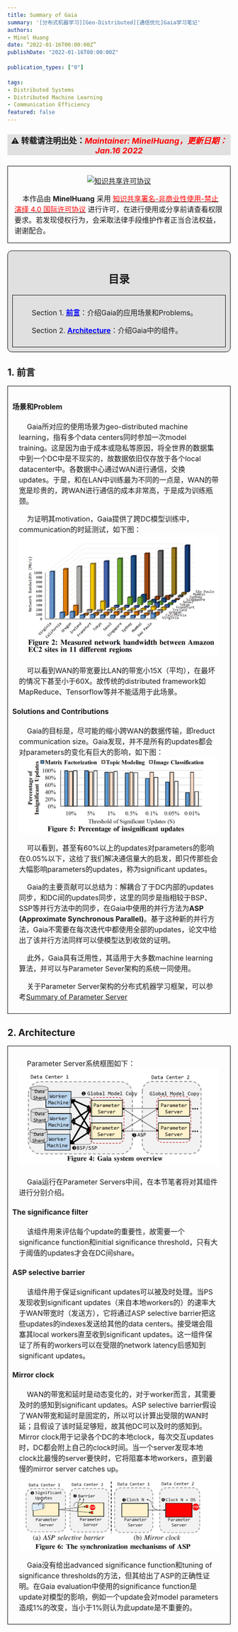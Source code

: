 ```yaml
---
title: Summary of Gaia
summary: '[分布式机器学习][Geo-Distributed][通信优化]Gaia学习笔记'
authors:
- Minel Huang
date: “2022-01-16T00:00:00Z”
publishDate: "2022-01-16T00:00:00Z"

publication_types: ["0"]

tags: 
- Distributed Systems
- Distributed Machine Learning
- Communication Efficiency
featured: false
---
```

<head>
<style>
    img{margin-left: 20px; margin-right: 20px;}
    #table th{text-align:center;}
    #table td{text-align:center;}
    p{margin-left: 15px; margin-right: 15px;}
    .div_catalogue{padding: 10px 10px; font-size: 16px; background-color: #E0E0E0; word-spacing:0px;  border:1px solid black; border-radius: 10px;}
    .div_licence{font-size: 16px; word-spacing:0px; border:1px solid black;}
    .div_learning_post{font-size: 16px; word-spacing:0px;}
    .div_indicate_source{font-size: 18px; word-spacing:0px; background-color: #E0E0E0;}
    .div_learning_post_boder{padding: 10px 10px; font-size: 16px; word-spacing:0px;  border:1px solid black;}
</style>
<!--支持网页公式显示-->    
<script type="text/javascript" src="https://cdn.mathjax.org/mathjax/latest/MathJax.js?config=AM_HTMLorMML-full"></script>
</head>

<body>

<div align="center" class="div_indicate_source">
  <h4>⚠ 转载请注明出处：<font color="red"><i>Maintainer: MinelHuang，更新日期：Jan.16 2022</i></font></h4>
  <div align="left">
  <font size="2px">
  </font>
  </div>
</div>

<div class="div_licence">
  <br>
  <div align="center">
      <a rel="license" href="http://creativecommons.org/licenses/by-nc-nd/4.0/"><img alt="知识共享许可协议" style="border-width:0; margin-left: 20px; margin-right: 20px;" src="https://i.creativecommons.org/l/by-nc-nd/4.0/88x31.png" /></a>
  </div>
  <p>
  &nbsp;&nbsp;&nbsp;&nbsp;本<span xmlns:dct="http://purl.org/dc/terms/" href="http://purl.org/dc/dcmitype/Text" rel="dct:type">作品</span>由 <span xmlns:cc="http://creativecommons.org/ns#" property="cc:attributionName"><b>MinelHuang</b></span> 采用 <a rel="license" href="http://creativecommons.org/licenses/by-nc-nd/4.0/"><font color="red">知识共享署名-非商业性使用-禁止演绎 4.0 国际许可协议</font></a> 进行许可，在进行使用或分享前请查看权限要求。若发现侵权行为，会采取法律手段维护作者正当合法权益，谢谢配合。
  </p>
</div>

<br>

<div class="div_catalogue">
  <div align="center">
    <h2> 目录 </h2>
    <p>
  </div>
  <div class="div_learning_post_boder">
    <p>
    &nbsp;&nbsp;&nbsp;&nbsp;Section 1. <a href="#section1"><font color="blue"><b>前言</b></font></a>：介绍Gaia的应用场景和Problems。
    <p>
    &nbsp;&nbsp;&nbsp;&nbsp;Section 2. <a href="#section1"><font color="blue"><b>Architecture</b></font></a>：介绍Gaia中的组件。
  </div>
</div>

<h2><a name="section1">1. 前言</a></h2>
<div class="div_learning_post_boder">
  <h4>场景和Problem</h4>
  <p>
  &nbsp;&nbsp;&nbsp;&nbsp;Gaia所对应的使用场景为geo-distributed machine learning，指有多个data centers同时参加一次model training。这是因为由于成本或隐私等原因，将全世界的数据集中到一个DC中是不现实的，故数据依旧仅存放于各个local datacenter中。各数据中心通过WAN进行通信，交换updates。于是，和在LAN中训练最为不同的一点是，WAN的带宽是珍贵的，跨WAN进行通信的成本非常高，于是成为训练瓶颈。<br>
  <p>
  &nbsp;&nbsp;&nbsp;&nbsp;为证明其motivation，Gaia提供了跨DC模型训练中，communication的时延测试，如下图：
  <img src="pic/1.1.png" style="margin: 0 auto;"><br>
  <p>
  &nbsp;&nbsp;&nbsp;&nbsp;可以看到WAN的带宽要比LAN的带宽小15X（平均），在最坏的情况下甚至小于60X。故传统的distributed framework如MapReduce、Tensorflow等并不能适用于此场景。<br>

  <h4>Solutions and Contributions</h4>
  <p>
  &nbsp;&nbsp;&nbsp;&nbsp;Gaia的目标是，尽可能的缩小跨WAN的数据传输，即reduct communication size。Gaia发现，并不是所有的updates都会对parameters的变化有巨大的影响，如下图：<br>
  <img src="pic/1.2.png" style="margin: 0 auto;"><br>
  <p>
  &nbsp;&nbsp;&nbsp;&nbsp;可以看到，甚至有60%以上的updates对parameters的影响在0.05%以下，这给了我们解决通信量大的启发，即只传那些会大幅影响parameters的updates，称为significant updates。<br>
  <p>
  &nbsp;&nbsp;&nbsp;&nbsp;Gaia的主要贡献可以总结为：解耦合了于DC内部的updates同步，和DC间的updates同步，这里的同步是指相较于BSP、SSP等并行方法中的同步，在Gaia中使用的并行方法为<b>ASP (Approximate Synchronous Parallel)</b>。基于这种新的并行方法，Gaia不需要在每次迭代中都使用全部的updates，论文中给出了该并行方法同样可以使模型达到收敛的证明。<br>
  <p>
  &nbsp;&nbsp;&nbsp;&nbsp;此外，Gaia具有泛用性，其适用于大多数machine learning算法，并可以与Parameter Sever架构的系统一同使用。<br>
  <p>
  &nbsp;&nbsp;&nbsp;&nbsp;关于Parameter Server架构的分布式机器学习框架，可以参考<a href="https://neth-lab.netlify.app/publication/21-10-04-summary-of-parameter-server/">Summary of Parameter Server</a>
</div>

<h2><a name="section2">2. Architecture</a></h2>
<div class="div_learning_post_boder">
  <p>
  &nbsp;&nbsp;&nbsp;&nbsp;Parameter Server系统框图如下：<br>
  <img src="pic/2.1.png" style="margin: 0 auto;"><br>
  <br>
  &nbsp;&nbsp;&nbsp;&nbsp;Gaia运行在Parameter Servers中间，在本节笔者将对其组件进行分别介绍。<br>

  <h4>The significance filter</h4>
  <p>
  &nbsp;&nbsp;&nbsp;&nbsp;该组件用来评估每个update的重要性，故需要一个significance function和initial significance threshold，只有大于阈值的updates才会在DC间share。

  <h4>ASP selective barrier</h4>
  <p>
  &nbsp;&nbsp;&nbsp;&nbsp;该组件用于保证significant updates可以被及时处理。当PS发现收到significant updates（来自本地workers的）的速率大于WAN带宽时（发送方），它将通过ASP selective barrier把这些updates的indexes发送给其他的data centers。接受端会阻塞其local workers直至收到significant updates。这一组件保证了所有的workers可以在受限的network latency后感知到significant updates。<br>

  <h4>Mirror clock</h4>
  <p>
  &nbsp;&nbsp;&nbsp;&nbsp;WAN的带宽和延时是动态变化的，对于worker而言，其需要及时的感知到significant updates。ASP selective barrier假设了WAN带宽和延时是固定的，所以可以计算出受限的WAN时延；且假设了该时延足够短，故其他DC可以及时的感知到。Mirror clock用于记录各个DC的本地clock，每次交互updates时，DC都会附上自己的clock时间。当一个server发现本地clock比最慢的server要快时，它将阻塞本地workers，直到最慢的mirror server catches up。<br>

  <img src="pic/2.2.png" style="margin: 0 auto;"><br>

  <p>
  &nbsp;&nbsp;&nbsp;&nbsp;Gaia没有给出advanced significance function和tuning of significance thresholds的方法，但其给出了ASP的正确性证明。在Gaia evaluation中使用的significance function是update对模型的影响，例如一个update会对model parameters造成1%的改变，当小于1%则认为此update是不重要的。
</div>